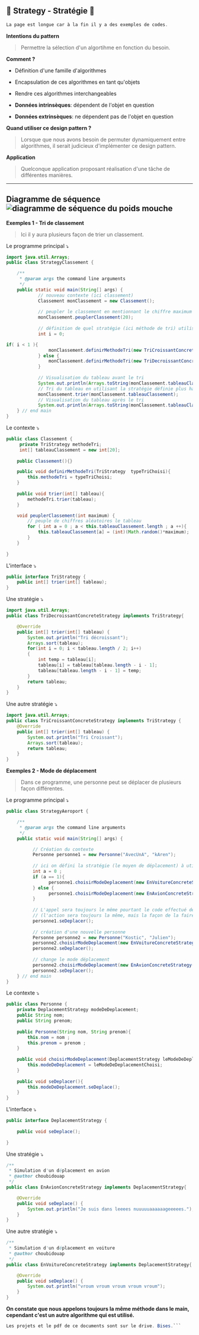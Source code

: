 🍃 Strategy - Stratégie 🍃
--------
```java
La page est longue car à la fin il y a des exemples de codes.
```
**Intentions du pattern**
> Permettre la sélection d'un algortihme en fonction du besoin.

**Comment ?**
- Définition d'une famille d'algorithmes
- Encapsulation de ces algorithmes en tant qu'objets
- Rendre ces algorithmes interchangeables

- **Données intrinsèques**: dépendent de l'objet en question

- **Données extrinsèques**: ne dépendent pas de l'objet en question

**Quand utiliser ce design pattern ?**
> Lorsque que nous avons besoin de permuter dynamiquement entre algorithmes, il serait judicieux d'implémenter ce design pattern. 

**Application**
> Quelconque application proposant réalisation d'une tâche de différentes manières.

--------
**Diagramme de séquence**
![diagramme de séquence du poids mouche](https://image.noelshack.com/fichiers/2017/13/1490610078-strategysequencediagram.png)
--------
**Exemples 1 - Tri de classement**

> Ici il y aura plusieurs façon de trier un classement.

Le programme principal ⤵️
```java
import java.util.Arrays;
public class StrategyClassement {

    /**
     * @param args the command line arguments
     */
    public static void main(String[] args) {
            // nouveau contexte (ici classement)
            Classement monClassement = new Classement();
            
            // peupler le classement en mentionnant le chiffre maximum
            monClassement.peuplerClassement(20);
            
            // définition de quel stratégie (ici méthode de tri) utiliser
            int i = 0;

if( i < 1 ){
                monClassement.definirMethodeTri(new TriCroissantConcreteStrategy());
            } else {
                monClassement.definirMethodeTri(new TriDecroissantConcreteStrategy());
            }
            
            // Visualisation du tableau avant le tri
            System.out.println(Arrays.toString(monClassement.tableauClassement));
            // Tri du tableau en utilisant la stratégie définie plus haut
            monClassement.trier(monClassement.tableauClassement);
            // Visualisation du tableau après le tri
            System.out.println(Arrays.toString(monClassement.tableauClassement));
    } // end main
}
```

Le contexte ⤵️
```java
public class Classement {
     private TriStrategy methodeTri;
     int[] tableauClassement = new int[20];   
    
    public Classement(){}

    public void definirMethodeTri(TriStrategy  typeTriChoisi){
        this.methodeTri = typeTriChoisi;
    }
      
    public void trier(int[] tableau){
        methodeTri.trier(tableau);
    }

    void peuplerClassement(int maximum) {
        // peuple de chiffres aléatoires le tableau
        for ( int a = 0 ; a < this.tableauClassement.length ; a ++){
            this.tableauClassement[a] = (int)(Math.random()*maximum);
        }     
    }
    
}
```
L'interface ⤵️
```java
public interface TriStrategy {
    public int[] trier(int[] tableau);  
}
```
Une stratégie ⤵️
```java
import java.util.Arrays;
public class TriDecroissantConcreteStrategy implements TriStrategy{

    @Override
    public int[] trier(int[] tableau) {
        System.out.println("Tri décroissant");
        Arrays.sort(tableau);
        for(int i = 0; i < tableau.length / 2; i++)
        {
            int temp = tableau[i];
            tableau[i] = tableau[tableau.length - i - 1];
            tableau[tableau.length - i - 1] = temp;
        }     
        return tableau;
    }
}
```

Une autre stratégie ⤵️
```java
import java.util.Arrays;
public class TriCroissantConcreteStrategy implements TriStrategy {  
    @Override
    public int[] trier(int[] tableau) {
        System.out.println("Tri Croissant");
        Arrays.sort(tableau);
        return tableau;
    }
}
```


**Exemples 2 - Mode de déplacement**

> Dans ce programme, une personne peut se déplacer de plusieurs façon différentes.

Le programme principal ⤵️
```java
public class StrategyAeroport {

    /**
     * @param args the command line arguments
     */
    public static void main(String[] args) {

          // Création du contexte
          Personne personne1 = new Personne("AvecUnA", "kAren");
              
          // ici on défini la stratégie (le moyen de déplacement) à utiliser
          int a = 0 ;
          if (a == 1){
                personne1.choisirModeDeplacement(new EnVoitureConcreteStrategy());
          } else {
                personne1.choisirModeDeplacement(new EnAvionConcreteStrategy());
          }
          
          // L'appel sera toujours le même pourtant le code effectué derrière sera différent
          // (l'action sera toujours la même, mais la façon de la faire peut varier)
          personne1.seDeplacer();
   
          // création d'une nouvelle personne
          Personne personne2 = new Personne("Kostic", "Julien");
          personne2.choisirModeDeplacement(new EnVoitureConcreteStrategy());
          personne2.seDeplacer();
          
          // change le mode déplacement
          personne2.choisirModeDeplacement(new EnAvionConcreteStrategy());
          personne2.seDeplacer();
    } // end main
}
```

Le contexte ⤵️
```java
public class Personne {
    private DeplacementStrategy modeDeDeplacement;
    public String nom;
    public String prenom;
    
    public Personne(String nom, String prenom){
        this.nom = nom ;
        this.prenom = prenom ;
    }
    
    public void choisirModeDeplacement(DeplacementStrategy leModeDeDeplacementChoisi){
        this.modeDeDeplacement = leModeDeDeplacementChoisi;
    }
    
    public void seDeplacer(){
        this.modeDeDeplacement.seDeplace();
    }
}
```

L'interface ⤵️
```java
public interface DeplacementStrategy {
    
    public void seDeplace();
    
}
```

Une stratégie ⤵️
```java
/**
 * Simulation d'un déplacement en avion
 * @author choubidouap
 */
public class EnAvionConcreteStrategy implements DeplacementStrategy{

    @Override
    public void seDeplace() {
        System.out.println("Je suis dans leeees nuuuuuaaaaaageeeees.");  
    }
}
```

Une autre stratégie ⤵️
```java
/**
 * Simulation d'un déplacement en voiture
 * @author choubidouap
 */
public class EnVoitureConcreteStrategy implements DeplacementStrategy{

    @Override
    public void seDeplace() {
        System.out.println("vroum vroum vroum vroum vroum");
    } 
}
```
**On constate que nous appelons toujours la même méthode dans le main, cependant c'est un autre algorithme qui est utilisé.**

```java
Les projets et le pdf de ce documents sont sur le drive. Bises.```
